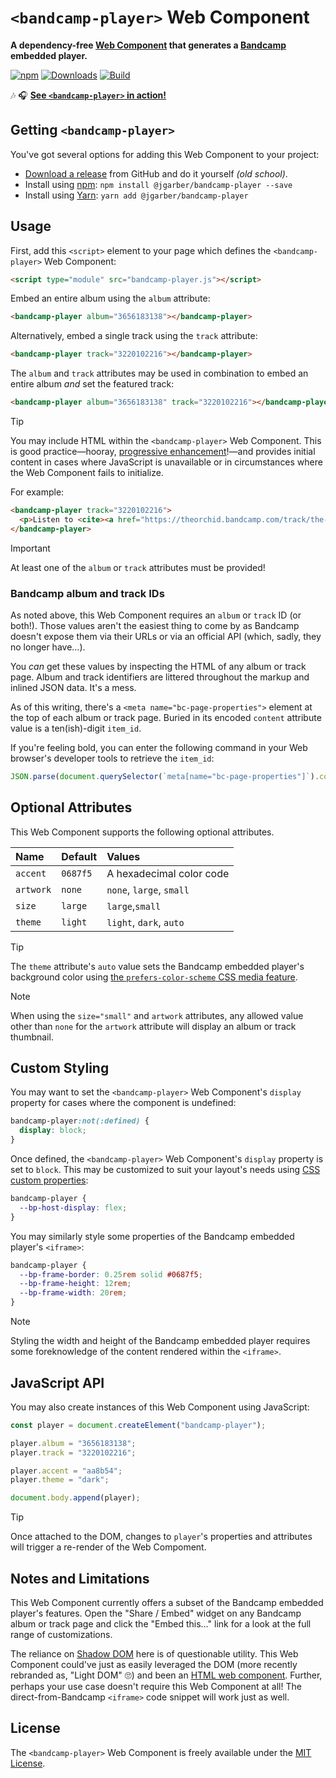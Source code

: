 # `<bandcamp-player>` Web Component

**A dependency-free [Web Component](https://developer.mozilla.org/en-US/docs/Web/API/Web_Components) that generates a [Bandcamp](https://bandcamp.com) embedded player.**

[![npm](https://img.shields.io/npm/v/@jgarber/bandcamp-player.svg?logo=npm&style=for-the-badge)](https://www.npmjs.com/package/@jgarber/bandcamp-player)
[![Downloads](https://img.shields.io/npm/dt/@jgarber/bandcamp-player.svg?logo=npm&style=for-the-badge)](https://www.npmjs.com/package/@jgarber/bandcamp-player)
[![Build](https://img.shields.io/github/actions/workflow/status/jgarber623/bandcamp-player/ci.yml?branch=main&logo=github&style=for-the-badge)](https://github.com/jgarber623/bandcamp-player/actions/workflows/ci.yml)

🎶 🎧 **[See `<bandcamp-player>` in action!](https://jgarber623.github.io/bandcamp-player/example)**

## Getting `<bandcamp-player>`

You've got several options for adding this Web Component to your project:

- [Download a release](https://github.com/jgarber623/bandcamp-player/releases) from GitHub and do it yourself _(old school)_.
- Install using [npm](https://www.npmjs.com/package/@jgarber/bandcamp-player): `npm install @jgarber/bandcamp-player --save`
- Install using [Yarn](https://yarnpkg.com/en/package/@jgarber/bandcamp-player): `yarn add @jgarber/bandcamp-player`

## Usage

First, add this `<script>` element to your page which defines the `<bandcamp-player>` Web Component:

```html
<script type="module" src="bandcamp-player.js"></script>
```

Embed an entire album using the `album` attribute:

```html
<bandcamp-player album="3656183138"></bandcamp-player>
```

Alternatively, embed a single track using the `track` attribute:

```html
<bandcamp-player track="3220102216"></bandcamp-player>
```

The `album` and `track` attributes may be used in combination to embed an entire album _and_ set the featured track:

```html
<bandcamp-player album="3656183138" track="3220102216"></bandcamp-player>
```

> [!TIP]
> You may include HTML within the `<bandcamp-player>` Web Component. This is good practice—hooray, [progressive enhancement](https://sixtwothree.org/posts/designing-with-progressive-enhancement)!—and provides initial content in cases where JavaScript is unavailable or in circumstances where the Web Component fails to initialize.

For example:

```html
<bandcamp-player track="3220102216">
  <p>Listen to <cite><a href="https://theorchid.bandcamp.com/track/the-astronaut-escape-velocity">The Astronaut (Escape Velocity)</a></cite> by <a href="https://theorchid.bandcamp.com">The Orchid</a> on Bandcamp.</p>
</bandcamp-player>
```

> [!IMPORTANT]
> At least one of the `album` or `track` attributes must be provided!

### Bandcamp album and track IDs

As noted above, this Web Component requires an `album` or `track` ID (or both!). Those values aren't the easiest thing to come by as Bandcamp doesn't expose them via their URLs or via an official API (which, sadly, they no longer have…).

You _can_ get these values by inspecting the HTML of any album or track page. Album and track identifiers are littered throughout the markup and inlined JSON data. It's a mess.

As of this writing, there's a `<meta name="bc-page-properties">` element at the top of each album or track page. Buried in its encoded `content` attribute value is a ten(ish)-digit `item_id`.

If you're feeling bold, you can enter the following command in your Web browser's developer tools to retrieve the `item_id`:

```js
JSON.parse(document.querySelector(`meta[name="bc-page-properties"]`).content).item_id
```

## Optional Attributes

This Web Component supports the following optional attributes.

| Name      | Default  | Values                   |
|:----------|:---------|:-------------------------|
| `accent`  | `0687f5` | A hexadecimal color code |
| `artwork` | `none`   | `none`, `large`, `small` |
| `size`    | `large`  | `large`,`small`          |
| `theme`   | `light`  | `light`, `dark`, `auto`  |

> [!TIP]
> The `theme` attribute's `auto` value sets the Bandcamp embedded player's background color using [the `prefers-color-scheme` CSS media feature](https://developer.mozilla.org/en-US/docs/Web/CSS/@media/prefers-color-scheme).

> [!NOTE]
> When using the `size="small"` and `artwork` attributes, any allowed value other than `none` for the `artwork` attribute will display an album or track thumbnail.

## Custom Styling

You may want to set the `<bandcamp-player>` Web Component's `display` property for cases where the component is undefined:

```css
bandcamp-player:not(:defined) {
  display: block;
}
```

Once defined, the `<bandcamp-player>` Web Component's `display` property is set to `block`. This may be customized to suit your layout's needs using [CSS custom properties](https://developer.mozilla.org/en-US/docs/Web/CSS/Using_CSS_custom_properties):

```css
bandcamp-player {
  --bp-host-display: flex;
}
```

You may similarly style some properties of the Bandcamp embedded player's `<iframe>`:

```css
bandcamp-player {
  --bp-frame-border: 0.25rem solid #0687f5;
  --bp-frame-height: 12rem;
  --bp-frame-width: 20rem;
}
```

> [!NOTE]
> Styling the width and height of the Bandcamp embedded player requires some foreknowledge of the content rendered within the `<iframe>`.

## JavaScript API

You may also create instances of this Web Component using JavaScript:

```js
const player = document.createElement("bandcamp-player");

player.album = "3656183138";
player.track = "3220102216";

player.accent = "aa8b54";
player.theme = "dark";

document.body.append(player);
```

> [!TIP]
> Once attached to the DOM, changes to `player`'s properties and attributes will trigger a re-render of the Web Compoment.

## Notes and Limitations

This Web Component currently offers a subset of the Bandcamp embedded player's features. Open the "Share / Embed" widget on any Bandcamp album or track page and click the "Embed this…" link for a look at the full range of customizations.

The reliance on [Shadow DOM](https://developer.mozilla.org/en-US/docs/Web/API/Web_components/Using_shadow_DOM) here is of questionable utility. This Web Component could've just as easily leveraged the DOM (more recently rebranded as, "Light DOM" 🙄) and been an [HTML web component](https://adactio.com/journal/20618). Further, perhaps your use case doesn't require this Web Component at all! The direct-from-Bandcamp `<iframe>` code snippet will work just as well.

## License

The `<bandcamp-player>` Web Component is freely available under the [MIT License](https://opensource.org/licenses/MIT).
